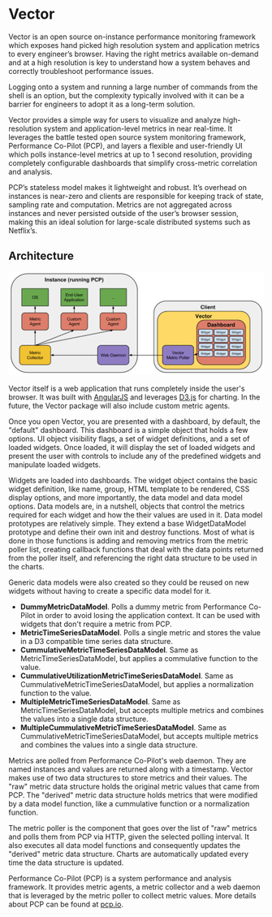 # Vector

Vector is an open source on-instance performance monitoring framework which exposes hand picked high resolution system and application metrics to every engineer’s browser. Having the right metrics available on-demand and at a high resolution is key to understand how a system behaves and correctly troubleshoot performance issues.

Logging onto a system and running a large number of commands from the shell is an option, but the complexity typically involved with it can be a barrier for engineers to adopt it as a long-term solution.

Vector provides a simple way for users to visualize and analyze high-resolution system and application-level metrics in near real-time. It leverages the battle tested open source system monitoring framework, Performance Co-Pilot (PCP), and layers a flexible and user-friendly UI which polls instance-level metrics at up to 1 second resolution, providing completely configurable dashboards that simplify cross-metric correlation and analysis.

PCP’s stateless model makes it lightweight and robust. It’s overhead on instances is near-zero and clients are responsible for keeping track of state, sampling rate and computation. Metrics are not aggregated across instances and never persisted outside of the user’s browser session, making this an ideal solution for large-scale distributed systems such as Netflix’s.

## Architecture

![High-Level Architecture](architecture.png)

Vector itself is a web application that runs completely inside the user's browser. It was built with [AngularJS](https://angularjs.org/) and leverages [D3.js](http://d3js.org/) for charting. In the future, the Vector package will also include custom metric agents.

Once you open Vector, you are presented with a dashboard, by default, the "default" dashboard. This dashboard is a simple object that holds a few options. UI object visibility flags, a set of widget definitions, and a set of loaded widgets. Once loaded, it will display the set of loaded widgets and present the user with controls to include any of the predefined widgets and manipulate loaded widgets.

Widgets are loaded into dashboards. The widget object contains the basic widget definition, like name, group, HTML template to be rendered, CSS display options, and more importantly, the data model and data model options. Data models are, in a nutshell, objects that control the metrics required for each widget and how the their values are used in it. Data model prototypes are relatively simple. They extend a base WidgetDataModel prototype and define their own init and destroy functions. Most of what is done in those functions is adding and removing metrics from the metric poller list, creating callback functions that deal with the data points returned from the poller itself, and referencing the right data structure to be used in the charts.

Generic data models were also created so they could be reused on new widgets without having to create a specific data model for it.

* **DummyMetricDataModel**. Polls a dummy metric from Performance Co-Pilot in order to avoid losing the application context. It can be used with widgets that don't require a metric from PCP.
* **MetricTimeSeriesDataModel**. Polls a single metric and stores the value in a D3 compatible time series data structure.
* **CummulativeMetricTimeSeriesDataModel**. Same as MetricTimeSeriesDataModel, but applies a commulative function to the value.
* **CummulativeUtilizationMetricTimeSeriesDataModel**. Same as CummulativeMetricTimeSeriesDataModel, but applies a normalization function to the value.
* **MultipleMetricTimeSeriesDataModel**. Same as MetricTimeSeriesDataModel, but accepts multiple metrics and combines the values into a single data structure.
* **MultipleCummulativeMetricTimeSeriesDataModel**. Same as CummulativeMetricTimeSeriesDataModel, but accepts multiple metrics and combines the values into a single data structure.

Metrics are polled from Performance Co-Pilot's web daemon. They are named instances and values are returned along with a timestamp. Vector makes use of two data structures to store metrics and their values. The "raw" metric data structure holds the original metric values that came from PCP. The "derived" metric data structure holds metrics that were modified by a data model function, like a cummulative function or a normalization function.

The metric poller is the component that goes over the list of "raw" metrics and polls them from PCP via HTTP, given the selected polling interval. It also executes all data model functions and consequently updates the "derived" metric data structure. Charts are automatically updated every time the data structure is updated.

Performance Co-Pilot (PCP) is a system performance and analysis framework. It provides metric agents, a metric collector and a web daemon that is leveraged by the metric poller to collect metric values. More details about PCP can be found at [pcp.io](http://pcp.io/documentation.html).
